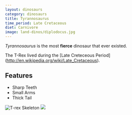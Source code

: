 ```yaml
---
layout: dinosaurs
category: dinosaurs
title: Tyrannosaurus
time_period: Late Cretaceous
diet: Carnivore
image: land-dinos/diplodocus.jpg
---
```


*Tyrannosaurus* is the most **fierce** dinosaur that ever existed.

<!-- * is italic ** is bold -->

The T-Rex lived during the [Late Creteceous Period] (http://en.wikipedia.org/wiki/Late_Cretaceous).

<!-- This is an H2 -->
## Features

<!-- - is an unordered list, . is an ordered list -->
- Sharp Teeth
- Small Arms 
- Thick Tail

![T-rex Skeleton](http://upload.wikimedia.org/wikipedia/commons/thumb/9/94/Tyrannosaurus_Rex_Holotype.jpg/800px-Tyrannosaurus_Rex_Holotype.jpg)
![]({{site.baseurl}}/images/land-dinos/diplodocus.jpg)